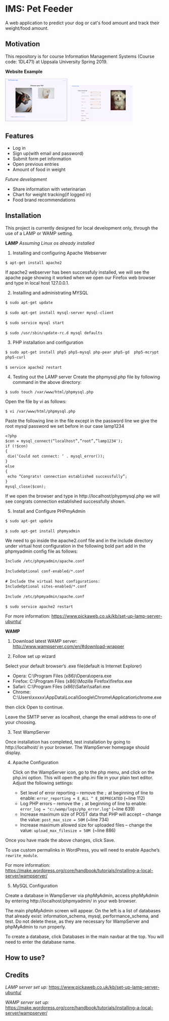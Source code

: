 # IMS: Pet Feeder
A web application to predict your dog or cat's food amount and track their weight/food amount.

## Motivation
This repository is for course Information Management Systems (Course code: 1DL471) at Uppsala University Spring 2019.

**Website Example**

<img src="https://github.com/ljmesi/IMS/blob/master/Pet-feeder-app/public/images/Pet_page1.png" width="200">
<img src="https://github.com/ljmesi/IMS/blob/master/Pet-feeder-app/public/images/Pet_page2.png" width="200">

## Features

* Log in
* Sign up(with email and password)
* Submit form pet information
* Open previous entries
* Amount of food in weight

*Future development*
* Share information with veterinarian
* Chart for weight tracking(if logged in)
* Food brand recommendations


## Installation

This project is currently designed for local development only, through the use of a LAMP or WAMP setting.

**LAMP**
*Assuming Linux os already installed*
1. Installing and configuring Apache Webserver
```
$ apt-get install apache2
```
  If apache2 webserver has been successfuly installed, we will see the apache page showing it worked when we open our Firefox web browser and type in local host 127.0.0.1.

2. Installing and administrating MYSQL
```
$ sudo apt-get update

$ sudo apt-get install mysql-server mysql-client

$ sudo service mysql start

$ sudo /usr/sbin/update-rc.d mysql defaults
```
3. PHP installation and configuration
```
$ sudo apt-get install php5 php5-mysql php-pear php5-gd  php5-mcrypt php5-curl

$ service apache2 restart
```
4. Testing out the LAMP server
 Create the phpmysql.php file by following command in the above directory:
```
$ sudo touch /var/www/html/phpmysql.php
```
Open the file by vi as follows:
```
$ vi /var/www/html/phpmysql.php
```
Paste the following line in the file except in the password line we give the root mysql password we set before in our case lamp1234
```
<?php
$con = mysql_connect(“localhost”,”root”,”lamp1234″);
if (!$con)
{
 die(‘Could not connect: ‘ . mysql_error());
}
else
{
 echo “Congrats! connection established successfully”;
}
mysql_close($con);
```
If we open the browser and type in http://localhost/phypmysql.php we will see congrats connection established successfully shown.

5. Install and Configure PHPmyAdmin
```
$ sudo apt-get update

$ sudo apt-get install phpmyadmin
```
We need to go inside the apache2.conf file and in the include directory under virtual host configuration in the following bold part add in the phpmyadmin config file as follows:
```
Include /etc/phpmyadmin/apache.conf

IncludeOptional conf-enabled/*.conf

# Include the virtual host configurations:
IncludeOptional sites-enabled/*.conf

Include /etc/phpmyadmin/apache.conf

$ sudo service apache2 restart
```
For more information: https://www.pickaweb.co.uk/kb/set-up-lamp-server-ubuntu/

**WAMP**
1. Download latest WAMP server: http://www.wampserver.com/en/#download-wrapper

2. Follow set up wizard
  
  Select your default browser’s .exe file(default is Internet Explorer) 
  * Opera: C:\Program Files (x86)\Opera\opera.exe
  * Firefox: C:\Program Files (x86)\Mozille Firefox\firefox.exe
  * Safari: C:\Program Files (x86)\Safari\safari.exe
  * Chrome: C:\Users\xxxxx\AppData\Local\Google\Chrome\Application\chrome.exe

  then click Open to continue.
 
  Leave the SMTP server as localhost, change the email address to one of your choosing.

3. Test WampServer
  
  Once installation has completed, test installation by going to http://localhost/ in your browser. The WampServer homepage should display.

4. Apache Configuration
    
   Click on the WampServer icon, go to the php menu, and click on the php.ini option. This will open the php.ini file in your plain text editor. Adjust the following settings:

    * Set level of error reporting – remove the `;` at beginning of line to enable:
    `error_reporting = E_ALL ^ E_DEPRECATED` (~line 112)
    * Log PHP errors – remove the `;` at beginning of line to enable:
    `error_log = "c:/wamp/logs/php_error.log"` (~line 639)
    *  Increase maximum size of POST data that PHP will accept – change the value:
    `post_max_size = 50M` (~line 734)
    * Increase maximum allowed size for uploaded files – change the value:
    `upload_max_filesize = 50M `(~line 886)

  Once you have made the above changes, click Save.

  To use custom permalinks in WordPress, you will need to enable Apache’s `rewrite_module`. 

   For more information: https://make.wordpress.org/core/handbook/tutorials/installing-a-local-server/wampserver/

5. MySQL Configuration

  Create a database in WampServer via phpMyAdmin, access phpMyAdmin by entering http://localhost/phpmyadmin/ in your web browser.

  The main phpMyAdmin screen will appear. On the left is a list of databases that already exist: information_schema, mysql,         performance_schema, and test. Do not delete these, as they are necessary for WampServer and phpMyAdmin to run properly.

  To create a database, click Databases in the main navbar at the top. You will need to enter the database name.


## How to use?

## Credits

*LAMP server set up:* https://www.pickaweb.co.uk/kb/set-up-lamp-server-ubuntu/

*WAMP server set up:* https://make.wordpress.org/core/handbook/tutorials/installing-a-local-server/wampserver/

